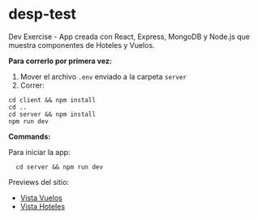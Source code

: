 # desp-test
Dev Exercise - App creada con React, Express, MongoDB y Node.js que muestra componentes de Hoteles y Vuelos.

**Para correrlo por primera vez:**
1. Mover el archivo ```.env``` enviado a la carpeta ```server```
2. Correr:
```
cd client && npm install
cd ..
cd server && npm install
npm run dev
``` 

**Commands:**

Para iniciar la app:
```
  cd server && npm run dev
```

Previews del sitio: 
- [Vista Vuelos](https://imgur.com/ddsPSkM)
- [Vista Hoteles](https://imgur.com/jDld9GE)

